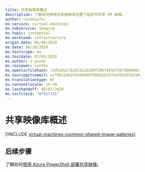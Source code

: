 ```yaml
---
title: 共享映像库概述
description: 了解如何使用共享映像库在整个组织中共享 VM 映像。
author: rockboyfor
ms.service: virtual-machines
ms.subservice: imaging
ms.topic: conceptual
ms.workload: infrastructure
origin.date: 05/06/2019
ms.date: 08/10/2020
ms.testscope: no
ms.testdate: 07/06/2020
ms.author: v-yeche
ms.reviewer: cynthn
ms.openlocfilehash: c3d5a0a178a553229280f286f425675bf96894bc
ms.sourcegitcommit: ac70b12de243a9949bf86b81b2576e595e55b2a6
ms.translationtype: HT
ms.contentlocale: zh-CN
ms.lasthandoff: 08/07/2020
ms.locfileid: "87917131"
---
```

# <a name="shared-image-gallery-overview"></a>共享映像库概述

[!INCLUDE [virtual-machines-common-shared-image-galleries](../../../includes/virtual-machines-common-shared-image-galleries.md)]

## <a name="next-steps"></a>后续步骤

了解如何[使用 Azure PowerShell 部署共享映像](../shared-images-powershell.md)。

<!-- Update_Description: update meta properties, wording update, update link -->
